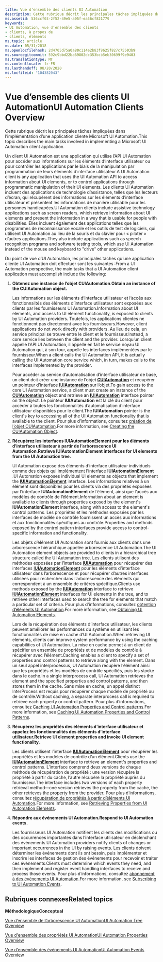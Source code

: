 ```yaml
---
title: Vue d’ensemble des clients UI Automation
description: Cette rubrique décrit les principales tâches impliquées dans l’implémentation d’une application cliente Microsoft UI Automation.
ms.assetid: 536ccf03-2f52-49e5-a95f-ea56cf821779
keywords:
- UI Automation, vue d’ensemble des clients
- clients, à propos de
- clients, éléments
ms.topic: article
ms.date: 05/31/2018
ms.openlocfilehash: 2d4705d75a0a80c114e2b83f9625f827c75503b9
ms.sourcegitcommit: 592c9bbd22ba69802dc353bcb5eb30699f9e9403
ms.translationtype: MT
ms.contentlocale: fr-FR
ms.lasthandoff: 08/20/2020
ms.locfileid: "104382043"
---
```

# <a name="ui-automation-clients-overview"></a><span data-ttu-id="a76df-106">Vue d’ensemble des clients UI Automation</span><span class="sxs-lookup"><span data-stu-id="a76df-106">UI Automation Clients Overview</span></span>

<span data-ttu-id="a76df-107">Cette rubrique décrit les principales tâches impliquées dans l’implémentation d’une application cliente Microsoft UI Automation.</span><span class="sxs-lookup"><span data-stu-id="a76df-107">This topic describes the main tasks involved in implementing a Microsoft UI Automation client application.</span></span>

<span data-ttu-id="a76df-108">Un client UI Automation est une application qui utilise l’API UI Automation pour accéder aux informations sur les éléments d’interface utilisateur ou pour contrôler les applications par le biais de la manipulation par programmation de leurs éléments d’interface utilisateur.</span><span class="sxs-lookup"><span data-stu-id="a76df-108">A UI Automation client is any application that uses the UI Automation API to access information about UI elements, or to control applications through programmatic manipulation of their UI elements.</span></span> <span data-ttu-id="a76df-109">Les clients UI Automation incluent des applications de technologie d’assistance, telles que les lecteurs d’écran, qui récupèrent des informations sur les éléments d’interface utilisateur et présentent les informations de manière utilisable pour les personnes handicapées.</span><span class="sxs-lookup"><span data-stu-id="a76df-109">UI Automation clients include assistive technology applications such as screen readers, which retrieve information about UI elements and present the information in a way that is usable for people with disabilities.</span></span> <span data-ttu-id="a76df-110">Elles incluent également des applications telles que les programmes de reconnaissance vocale et les outils de test de logiciels, qui utilisent UI Automation au lieu de la souris et du clavier pour « piloter » d’autres applications.</span><span class="sxs-lookup"><span data-stu-id="a76df-110">They also include applications such as speech recognition programs and software testing tools, which use UI Automation instead of the mouse and keyboard to "drive" other applications.</span></span>

<span data-ttu-id="a76df-111">Du point de vue d’UI Automation, les principales tâches qu’une application cliente UI Automation doit effectuer sont les suivantes :</span><span class="sxs-lookup"><span data-stu-id="a76df-111">From a UI Automation perspective, the main tasks that a UI Automation client application must accomplish include the following:</span></span>

1.  <span data-ttu-id="a76df-112">**Obtenez une instance de l’objet CUIAutomation.**</span><span class="sxs-lookup"><span data-stu-id="a76df-112">**Obtain an instance of the CUIAutomation object.**</span></span>

    <span data-ttu-id="a76df-113">Les informations sur les éléments d’interface utilisateur et l’accès aux fonctionnalités des éléments d’interface utilisateur sont exposées aux clients par les fournisseurs UI Automation.</span><span class="sxs-lookup"><span data-stu-id="a76df-113">Information about UI elements, and access to UI element functionality, is exposed to clients by UI Automation providers.</span></span> <span data-ttu-id="a76df-114">Toutefois, les applications clientes ne fonctionnent pas directement avec les fournisseurs.</span><span class="sxs-lookup"><span data-stu-id="a76df-114">However, client applications do not work directly with providers.</span></span> <span data-ttu-id="a76df-115">Au lieu de cela, un service principal se trouve entre le client et le fournisseur.</span><span class="sxs-lookup"><span data-stu-id="a76df-115">Instead, a core service lies between the client and the provider.</span></span> <span data-ttu-id="a76df-116">Lorsqu’un client appelle l’API UI Automation, il appelle en fait le service noyau UI Automation qui, à son tour, appelle les interfaces implémentées par le fournisseur.</span><span class="sxs-lookup"><span data-stu-id="a76df-116">When a client calls the UI Automation API, it is actually calling the UI Automation core service which, in turn, makes calls to the interfaces implemented by the provider.</span></span>

    <span data-ttu-id="a76df-117">Pour accéder au service d’automatisation d’interface utilisateur de base, un client doit créer une instance de l’objet [**CUIAutomation**](/previous-versions/windows/desktop/legacy/ff384838(v=vs.85)) et récupérer un pointeur d’interface [**IUIAutomation**](/windows/desktop/api/UIAutomationClient/nn-uiautomationclient-iuiautomation) sur l’objet.</span><span class="sxs-lookup"><span data-stu-id="a76df-117">To gain access to the core UI Automation service, a client must create an instance of the [**CUIAutomation**](/previous-versions/windows/desktop/legacy/ff384838(v=vs.85)) object and retrieve an [**IUIAutomation**](/windows/desktop/api/UIAutomationClient/nn-uiautomationclient-iuiautomation) interface pointer on the object.</span></span> <span data-ttu-id="a76df-118">Le pointeur **IUIAutomation** est la clé du client pour accéder à toutes les fonctionnalités d’automatisation d’interface utilisateur disponibles pour le client.</span><span class="sxs-lookup"><span data-stu-id="a76df-118">The **IUIAutomation** pointer is the client's key to accessing all of the UI Automation functionality that is available to the client.</span></span> <span data-ttu-id="a76df-119">Pour plus d’informations, consultez [création de l’objet CUIAutomation](uiauto-creatingcuiautomation.md).</span><span class="sxs-lookup"><span data-stu-id="a76df-119">For more information, see [Creating the CUIAutomation Object](uiauto-creatingcuiautomation.md).</span></span>

2.  <span data-ttu-id="a76df-120">**Récupérez les interfaces IUIAutomationElement pour les éléments d’interface utilisateur à partir de l’arborescence UI Automation.**</span><span class="sxs-lookup"><span data-stu-id="a76df-120">**Retrieve IUIAutomationElement interfaces for UI elements from the UI Automation tree.**</span></span>

    <span data-ttu-id="a76df-121">UI Automation expose des éléments d’interface utilisateur individuels comme des objets qui implémentent l’interface [**IUIAutomationElement**](/windows/desktop/api/UIAutomationClient/nn-uiautomationclient-iuiautomationelement) .</span><span class="sxs-lookup"><span data-stu-id="a76df-121">UI Automation exposes individual UI elements as objects that implement the [**IUIAutomationElement**](/windows/desktop/api/UIAutomationClient/nn-uiautomationclient-iuiautomationelement) interface.</span></span> <span data-ttu-id="a76df-122">Les informations relatives à un élément sont disponibles pour les clients via des propriétés exposées par l’interface **IUIAutomationElement** de l’élément, ainsi que l’accès aux modèles de contrôle de l’élément.</span><span class="sxs-lookup"><span data-stu-id="a76df-122">Information about an element is available to clients through properties exposed by the element's **IUIAutomationElement** interface, along with access to the element's control patterns.</span></span> <span data-ttu-id="a76df-123">Les propriétés et les méthodes exposées par les interfaces de modèle de contrôle fournissent un accès aux informations et aux fonctionnalités spécifiques au contrôle.</span><span class="sxs-lookup"><span data-stu-id="a76df-123">Properties and methods exposed by the control pattern interfaces provide access to control-specific information and functionality.</span></span>

    <span data-ttu-id="a76df-124">Les objets d’élément UI Automation sont fournis aux clients dans une arborescence hiérarchique appelée arborescence UI Automation.</span><span class="sxs-lookup"><span data-stu-id="a76df-124">The UI Automation element objects are provided to clients in a hierarchical tree structure called the UI Automation tree.</span></span> <span data-ttu-id="a76df-125">Les clients utilisent des méthodes exposées par l’interface [**IUIAutomation**](/windows/desktop/api/UIAutomationClient/nn-uiautomationclient-iuiautomation) pour récupérer des interfaces [**IUIAutomationElement**](/windows/desktop/api/UIAutomationClient/nn-uiautomationclient-iuiautomationelement) pour les éléments d’interface utilisateur dans l’arborescence et pour récupérer d’autres interfaces utilisées pour rechercher dans l’arborescence des éléments qui correspondent à un ensemble de critères spécifique.</span><span class="sxs-lookup"><span data-stu-id="a76df-125">Clients use methods exposed by the [**IUIAutomation**](/windows/desktop/api/UIAutomationClient/nn-uiautomationclient-iuiautomation) interface to retrieve [**IUIAutomationElement**](/windows/desktop/api/UIAutomationClient/nn-uiautomationclient-iuiautomationelement) interfaces for UI elements in the tree, and to retrieve other interfaces used to search the tree for elements that match a particular set of criteria.</span></span> <span data-ttu-id="a76df-126">Pour plus d’informations, consultez [obtention d’éléments UI Automation](uiauto-obtainingelements.md).</span><span class="sxs-lookup"><span data-stu-id="a76df-126">For more information, see [Obtaining UI Automation Elements](uiauto-obtainingelements.md).</span></span>

    <span data-ttu-id="a76df-127">Lors de la récupération des éléments d’interface utilisateur, les clients peuvent améliorer les performances du système en utilisant les fonctionnalités de mise en cache d’UI Automation.</span><span class="sxs-lookup"><span data-stu-id="a76df-127">When retrieving UI elements, clients can improve system performance by using the caching capabilities of UI Automation.</span></span> <span data-ttu-id="a76df-128">La mise en cache permet à un client de spécifier un ensemble de propriétés et de modèles de contrôle à récupérer avec l’élément.</span><span class="sxs-lookup"><span data-stu-id="a76df-128">Caching enables a client to specify a set of properties and control patterns to retrieve along with the element.</span></span> <span data-ttu-id="a76df-129">Dans un seul appel interprocessus, UI Automation récupère l’élément ainsi que les propriétés et les modèles de contrôle spécifiés, puis les stocke dans le cache.</span><span class="sxs-lookup"><span data-stu-id="a76df-129">In a single interprocess call, UI Automation retrieves the element and the specified properties and control patterns, and then stores them in the cache.</span></span> <span data-ttu-id="a76df-130">Sans mise en cache, un appel distinct InterProcess est requis pour récupérer chaque modèle de propriété ou de contrôle.</span><span class="sxs-lookup"><span data-stu-id="a76df-130">Without caching, a separate interprocess call is required to retrieve each property or control pattern.</span></span> <span data-ttu-id="a76df-131">Pour plus d’informations, consultez [Caching UI Automation Properties and Control patterns](uiauto-cachingforclients.md).</span><span class="sxs-lookup"><span data-stu-id="a76df-131">For more information, see [Caching UI Automation Properties and Control Patterns](uiauto-cachingforclients.md).</span></span>

3.  <span data-ttu-id="a76df-132">**Récupérez les propriétés des éléments d’interface utilisateur et appelez les fonctionnalités des éléments d’interface utilisateur.**</span><span class="sxs-lookup"><span data-stu-id="a76df-132">**Retrieve UI element properties and invoke UI element functionality.**</span></span>

    <span data-ttu-id="a76df-133">Les clients utilisent l’interface [**IUIAutomationElement**](/windows/desktop/api/UIAutomationClient/nn-uiautomationclient-iuiautomationelement) pour récupérer les propriétés et les modèles de contrôle d’un élément.</span><span class="sxs-lookup"><span data-stu-id="a76df-133">Clients use the [**IUIAutomationElement**](/windows/desktop/api/UIAutomationClient/nn-uiautomationclient-iuiautomationelement) interface to retrieve an element's properties and control patterns.</span></span> <span data-ttu-id="a76df-134">L’interface comprend deux versions de chaque méthode de récupération de propriété : une version récupère la propriété à partir du cache, l’autre récupère la propriété auprès du fournisseur.</span><span class="sxs-lookup"><span data-stu-id="a76df-134">The interface includes two versions of each property retrieval method—one version retrieves the property from the cache, the other retrieves the property from the provider.</span></span> <span data-ttu-id="a76df-135">Pour plus d’informations, consultez [récupération de propriétés à partir d’éléments UI Automation](uiauto-propertiesforclients.md).</span><span class="sxs-lookup"><span data-stu-id="a76df-135">For more information, see [Retrieving Properties from UI Automation Elements](uiauto-propertiesforclients.md).</span></span>

4.  <span data-ttu-id="a76df-136">**Répondre aux événements UI Automation.**</span><span class="sxs-lookup"><span data-stu-id="a76df-136">**Respond to UI Automation events.**</span></span>

    <span data-ttu-id="a76df-137">Les fournisseurs UI Automation notifient les clients des modifications ou des occurrences importantes dans l’interface utilisateur en déclenchant des événements.</span><span class="sxs-lookup"><span data-stu-id="a76df-137">UI Automation providers notify clients of changes or important occurrences in the UI by raising events.</span></span> <span data-ttu-id="a76df-138">Les clients doivent déterminer les événements dont ils ont besoin, puis implémenter et inscrire les interfaces de gestion des événements pour recevoir et traiter ces événements.</span><span class="sxs-lookup"><span data-stu-id="a76df-138">Clients must determine which events they need, and then implement and register event handling interfaces to receive and process those events.</span></span> <span data-ttu-id="a76df-139">Pour plus d’informations, consultez [abonnement à des événements UI Automation](uiauto-eventsforclients.md).</span><span class="sxs-lookup"><span data-stu-id="a76df-139">For more information, see [Subscribing to UI Automation Events](uiauto-eventsforclients.md).</span></span>

## <a name="related-topics"></a><span data-ttu-id="a76df-140">Rubriques connexes</span><span class="sxs-lookup"><span data-stu-id="a76df-140">Related topics</span></span>

<dl> <dt>

<span data-ttu-id="a76df-141">**Méthodologique**</span><span class="sxs-lookup"><span data-stu-id="a76df-141">**Conceptual**</span></span>
</dt> <dt>

[<span data-ttu-id="a76df-142">Vue d’ensemble de l’arborescence UI Automation</span><span class="sxs-lookup"><span data-stu-id="a76df-142">UI Automation Tree Overview</span></span>](uiauto-treeoverview.md)
</dt> <dt>

[<span data-ttu-id="a76df-143">Vue d'ensemble des propriétés UI Automation</span><span class="sxs-lookup"><span data-stu-id="a76df-143">UI Automation Properties Overview</span></span>](uiauto-propertiesoverview.md)
</dt> <dt>

[<span data-ttu-id="a76df-144">Vue d'ensemble des événements UI Automation</span><span class="sxs-lookup"><span data-stu-id="a76df-144">UI Automation Events Overview</span></span>](uiauto-eventsoverview.md)
</dt> </dl>

 

 